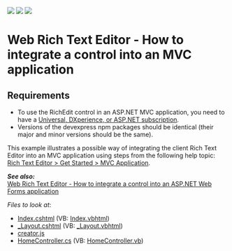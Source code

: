 <!-- default badges list -->
![](https://img.shields.io/endpoint?url=https://codecentral.devexpress.com/api/v1/VersionRange/263929153/20.1.3%2B)
[![](https://img.shields.io/badge/Open_in_DevExpress_Support_Center-FF7200?style=flat-square&logo=DevExpress&logoColor=white)](https://supportcenter.devexpress.com/ticket/details/T889870)
[![](https://img.shields.io/badge/📖_How_to_use_DevExpress_Examples-e9f6fc?style=flat-square)](https://docs.devexpress.com/GeneralInformation/403183)
<!-- default badges end -->
# Web Rich Text Editor - How to integrate a control into an MVC application

## Requirements
* To use the RichEdit control in an ASP.NET MVC application, you need to have a [Universal, DXperience, or ASP.NET subscription](https://www.devexpress.com/buy/net/).
* Versions of the devexpress npm packages should be identical (their major and minor versions should be the same).

This example illustrates a possible way of integrating the client Rich Text Editor into an MVC application using steps from the following help topic: [Rich Text Editor > Get Started > MVC Application](https://docs.devexpress.com/AspNetCore/401873/rich-edit/get-started/mvc-application).

***See also:***  
[Web Rich Text Editor - How to integrate a control into an ASP.NET Web Forms application](https://github.com/DevExpress-Examples/richedit-for-core-how-to-integrate-a-control-into-an-asp-net-web-forms-application)

<!-- default file list -->
*Files to look at*:

* [Index.cshtml](./CS/RichMVC/Views/Home/Index.cshtml) (VB: [Index.vbhtml](./VB/RichMVCVB/Views/Home/Index.vbhtml))
* [_Layout.cshtml](./CS/RichMVC/Views/Shared/_Layout.cshtml) (VB: [_Layout.vbhtml](./VB/RichMVCVB/Views/Shared/_Layout.vbhtml))
* [creator.js](./CS/RichMVC/Scripts/creator.js)
* [HomeController.cs](./CS/RichMVC/Controllers/HomeController.cs) (VB: [HomeController.vb](./VB/RichMVCVB/Controllers/HomeController.vb))
<!-- default file list end -->
